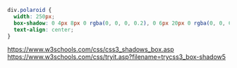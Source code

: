 
```css
div.polaroid {
  width: 250px;
  box-shadow: 0 4px 8px 0 rgba(0, 0, 0, 0.2), 0 6px 20px 0 rgba(0, 0, 0, 0.19);
  text-align: center;
}
```

https://www.w3schools.com/css/css3_shadows_box.asp
https://www.w3schools.com/css/tryit.asp?filename=trycss3_box-shadow5